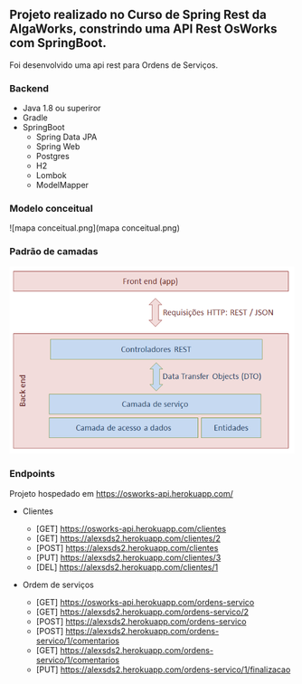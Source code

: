 ## Projeto realizado no Curso de Spring Rest da AlgaWorks, constrindo uma API Rest OsWorks com SpringBoot.

Foi desenvolvido uma api rest para Ordens de Serviços.

### Backend
* Java 1.8 ou superiror
* Gradle
* SpringBoot
    * Spring Data JPA
    * Spring Web
    * Postgres
    * H2
    * Lombok
    * ModelMapper

### Modelo conceitual

![mapa conceitual.png](mapa conceitual.png)

### Padrão de camadas

![img_1.png](img_1.png)


### Endpoints

Projeto hospedado em https://osworks-api.herokuapp.com/

* Clientes
 
  * [GET] https://osworks-api.herokuapp.com/clientes
  * [GET] https://alexsds2.herokuapp.com/clientes/2
  * [POST] https://alexsds2.herokuapp.com/clientes
  * [PUT] https://alexsds2.herokuapp.com/clientes/3
  * [DEL] https://alexsds2.herokuapp.com/clientes/1

* Ordem de serviços
 
  * [GET] https://osworks-api.herokuapp.com/ordens-servico
  * [GET] https://alexsds2.herokuapp.com/ordens-servico/2
  * [POST] https://alexsds2.herokuapp.com/ordens-servico
  * [POST] https://alexsds2.herokuapp.com/ordens-servico/1/comentarios
  * [GET] https://alexsds2.herokuapp.com/ordens-servico/1/comentarios
  * [PUT] https://alexsds2.herokuapp.com/ordens-servico/1/finalizacao